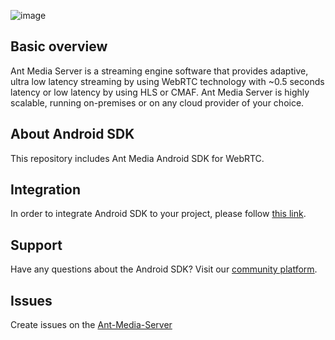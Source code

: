 ![image](https://user-images.githubusercontent.com/54481799/95862105-16cb0e00-0d6b-11eb-9087-88888889825d.png)

## Basic overview

Ant Media Server is a streaming engine software that provides adaptive, ultra low latency streaming by using WebRTC technology with ~0.5 seconds latency or low latency by using HLS or CMAF. Ant Media Server is highly scalable, running on-premises or on any cloud provider of your choice.

## About Android SDK

This repository includes Ant Media Android SDK for WebRTC. 

## Integration 

In order to integrate Android SDK to your project, please follow [this link](https://resources.antmedia.io/docs/android-sdk).

## Support

Have any questions about the Android SDK? Visit our [community platform](http://community.antmedia.io/).

## Issues

Create issues on the [Ant-Media-Server](https://github.com/ant-media/Ant-Media-Server/issues)
